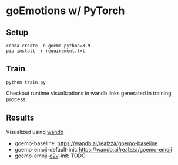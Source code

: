 # goEmotions w/ PyTorch

## Setup
```
conda create -n goemo python=3.9
pip install -r requirement.txt
```

## Train
```
python train.py
```
Checkout runtime visualizations in wandb links generated in training process.

## Results 
Visualized using [wandb](https://github.com/wandb/wandb)

- goemo-baseline: https://wandb.ai/realzza/goemo-baseline
- goemo-emoji-default-init: https://wandb.ai/realzza/goemo-emoji
- goemo-emoji-[e2v](e2vDemo/emoji_torch.ipynb)-init: TODO
